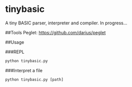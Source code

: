 tinybasic
=========

A tiny BASIC parser, interpreter and compiler. In progress...

##Tools 
Peglet: https://github.com/darius/peglet

##Usage

###REPL
``` python
python tinybasic.py
```
###Interpret a file
``` python
python tinybasic.py [path]
```